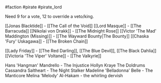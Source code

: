 #faction #pirate #pirate_lord

Need 9 for a vote, 12 to override a veto/king.

[[Jonas Blacktide]] - [[The Call of the Void]]
[[Lord Masque]] - [[The Barracuda]]
[[Nikolai von Drakk]] - [[The Midnight Rose]]
[[Victor 'The Mad' Maddington (Missing)]] - [[The Wayward Bounty|The Bounty]]
[[Chaska 'Fury' Uskagawa]] - [[The Broken Chain]] 

[[Lady Friday]] - [[The Red Darling]], [[The Blue Devil]], [[The Black Dahlia]]
[[Victoria 'The Viper' Voltane]] - [[The Valkyrie]]


Hans 'Hangman' Mandrello - The Injustice
Hollyn Kraye The Doldrums
Cassandra Saltheart - The Night Stalker
Madeline 'Belladonna' Belle - The Manticore
Melina 'Melody' Al-Hakam - the whirling dervish



